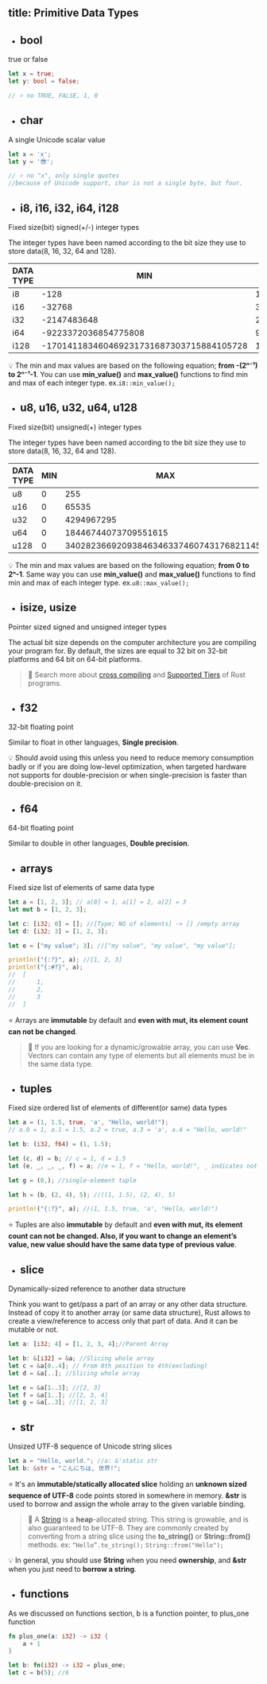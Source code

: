 title: Primitive Data Types
---

- ## bool
true or false

```rust
let x = true;
let y: bool = false;

// ⭐️ no TRUE, FALSE, 1, 0
```


- ## char
A single Unicode scalar value

```rust
let x = 'x';
let y = '😎';

// ⭐️ no "x", only single quotes
//because of Unicode support, char is not a single byte, but four.
```


- ## i8, i16, i32, i64, i128
Fixed size(bit) signed(+/-) integer types

The integer types have been named according to the bit size they use to store data(8, 16, 32, 64 and 128).

| DATA TYPE | MIN                                      | MAX                                     |
| --------- | ---------------------------------------- | --------------------------------------- |
| i8        | -128                                     | 127                                     |
| i16       | -32768                                   | 32767                                   |
| i32       | -2147483648                              | 2147483647                              |
| i64       | -9223372036854775808                     | 9223372036854775807                     |
| i128      | -170141183460469231731687303715884105728 | 170141183460469231731687303715884105727 |

💡 The min and max values are based on the following equation; **from -(2ⁿ⁻¹) to 2ⁿ⁻¹-1**. You can use **min_value()** and **max_value()** functions to find min and max of each integer type. ex.`i8::min_value();`


- ## u8, u16, u32, u64, u128
Fixed size(bit) unsigned(+) integer types

The integer types have been named according to the bit size they use to store data(8, 16, 32, 64 and 128).

| DATA TYPE | MIN | MAX                                     |
| --------- | --- | --------------------------------------- |
| u8        | 0   | 255                                     |
| u16       | 0   | 65535                                   |
| u32       | 0   | 4294967295                              |
| u64       | 0   | 18446744073709551615                    |
| u128      | 0   | 340282366920938463463374607431768211455 |

💡 The min and max values are based on the following equation; **from 0 to 2ⁿ-1**. Same way you can use **min_value()** and **max_value()** functions to find min and max of each integer type. ex.`u8::max_value();`


- ## isize, usize
Pointer sized signed and unsigned integer types

The actual bit size depends on the computer architecture you are compiling your program for. By default, the sizes are equal to 32 bit on 32-bit platforms and 64 bit on 64-bit platforms.

> 🔎 Search more about [cross compiling](https://github.com/rust-lang/rustup.rs#cross-compilation) and [Supported Tiers](https://forge.rust-lang.org/platform-support.html) of Rust programs.


- ## f32
32-bit floating point

Similar to float in other languages, **Single precision**.

💡 Should avoid using this unless you need to reduce memory consumption badly or if you are doing low-level optimization, when targeted hardware not supports for double-precision or when single-precision is faster than double-precision on it.


- ## f64
64-bit floating point

Similar to double in other languages, **Double precision**.


- ## arrays
Fixed size list of elements of same data type

```rust
let a = [1, 2, 3]; // a[0] = 1, a[1] = 2, a[2] = 3
let mut b = [1, 2, 3];

let c: [i32; 0] = []; //[Type; NO of elements] -> [] /empty array
let d: [i32; 3] = [1, 2, 3];

let e = ["my value"; 3]; //["my value", "my value", "my value"];

println!("{:?}", a); //[1, 2, 3]
println!("{:#?}", a);
//  [
//      1,
//      2,
//      3
//  ]
```

⭐️ Arrays are **immutable** by default and **even with mut, its element count can not be changed**.

> 🔎 If you are looking for a dynamic/growable array, you can use **Vec**. Vectors can contain any type of elements but all elements must be in the same data type.


- ## tuples
Fixed size ordered list of elements of different(or same) data types

```rust
let a = (1, 1.5, true, 'a', "Hello, world!");
// a.0 = 1, a.1 = 1.5, a.2 = true, a.3 = 'a', a.4 = "Hello, world!"

let b: (i32, f64) = (1, 1.5);

let (c, d) = b; // c = 1, d = 1.5
let (e, _, _, _, f) = a; //e = 1, f = "Hello, world!", _ indicates not interested of that item

let g = (0,); //single-element tuple

let h = (b, (2, 4), 5); //((1, 1.5), (2, 4), 5)

println!("{:?}", a); //(1, 1.5, true, 'a', "Hello, world!")
```

⭐️ Tuples are also **immutable** by default and **even with mut, its element count can not be changed. Also, if you want to change an element’s value, new value should have the same data type of previous value**.


- ## slice
Dynamically-sized reference to another data structure

Think you want to get/pass a part of an array or any other data structure. Instead of copy it to another array (or same data structure), Rust allows to create a view/reference to access only that part of data. And it can be mutable or not.

```rust
let a: [i32; 4] = [1, 2, 3, 4];//Parent Array

let b: &[i32] = &a; //Slicing whole array
let c = &a[0..4]; // From 0th position to 4th(excluding)
let d = &a[..]; //Slicing whole array

let e = &a[1..3]; //[2, 3]
let f = &a[1..]; //[2, 3, 4]
let g = &a[..3]; //[1, 2, 3]
```


- ## str
Unsized UTF-8 sequence of Unicode string slices

```rust
let a = "Hello, world."; //a: &'static str
let b: &str = "こんにちは, 世界!";
```

⭐️ It's an **immutable/statically allocated slice** holding an **unknown sized sequence of UTF-8** code points stored in somewhere in memory. **&str** is used to borrow and assign the whole array to the given variable binding.

> 🔎 A [String](https://doc.rust-lang.org/std/string/struct.String.html) is a **heap**-allocated string. This string is growable, and is also guaranteed to be UTF-8. They are commonly created by converting from a string slice using the **to_string()** or **String::from()** methods. ex: `“Hello”.to_string();`  `String::from("Hello");`

💡 In general, you should use **String** when you need **ownership**, and **&str** when you just need to **borrow a string**.


- ## functions
As we discussed on functions section, b is a function pointer, to plus_one function

```rust
fn plus_one(a: i32) -> i32 {
    a + 1
}

let b: fn(i32) -> i32 = plus_one;
let c = b(5); //6
```
